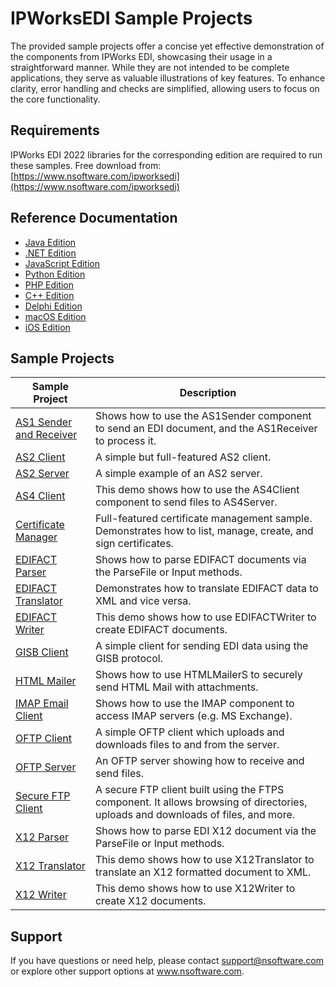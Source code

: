 # IPWorksEDI Sample Projects
The provided sample projects offer a concise yet effective demonstration of the components from IPWorks EDI, showcasing their usage in a straightforward manner. While they are not intended to be complete applications, they serve as valuable illustrations of key features. To enhance clarity, error handling and checks are simplified, allowing users to focus on the core functionality.

## Requirements
IPWorks EDI 2022 libraries for the corresponding edition are required to run these samples.  Free download from: [https://www.nsoftware.com/ipworksedi](https://www.nsoftware.com/ipworksedi)

## Reference Documentation
* [Java Edition](https://cdn.nsoftware.com/help/BEH/java/)
* [.NET Edition](https://cdn.nsoftware.com/help/BEH/cs/)
* [JavaScript Edition](https://cdn.nsoftware.com/help/BEH/js/)
* [Python Edition](https://cdn.nsoftware.com/help/BEH/py/)
* [PHP Edition](https://cdn.nsoftware.com/help/BEH/php/)
* [C++ Edition](https://cdn.nsoftware.com/help/BEH/cpp/)
* [Delphi Edition](https://cdn.nsoftware.com/help/BEH/dlp/)
* [macOS Edition](https://cdn.nsoftware.com/help/BEH/mac/)
* [iOS Edition](https://cdn.nsoftware.com/help/BEH/mac/)

## Sample Projects
| Sample Project | Description |
| --- | --- |
| [AS1 Sender and Receiver](./IPWorks%20EDI%20Samples/AS1%20Sender%20and%20Receiver) | Shows how to use the AS1Sender component to send an EDI document, and the AS1Receiver to process it. |
| [AS2 Client](./IPWorks%20EDI%20Samples/AS2%20Client) | A simple but full-featured AS2 client. |
| [AS2 Server](./IPWorks%20EDI%20Samples/AS2%20Server) | A simple example of an AS2 server. |
| [AS4 Client](./IPWorks%20EDI%20Samples/AS4%20Client) | This demo shows how to use the AS4Client component to send files to AS4Server. |
| [Certificate Manager](./IPWorks%20EDI%20Samples/Certificate%20Manager) | Full-featured certificate management sample.  Demonstrates how to list, manage, create, and sign certificates. |
| [EDIFACT Parser](./IPWorks%20EDI%20Samples/EDIFACT%20Parser) | Shows how to parse EDIFACT documents via the ParseFile or Input methods. |
| [EDIFACT Translator](./IPWorks%20EDI%20Samples/EDIFACT%20Translator) | Demonstrates how to translate EDIFACT data to XML and vice versa. |
| [EDIFACT Writer](./IPWorks%20EDI%20Samples/EDIFACT%20Writer) | This demo shows how to use EDIFACTWriter to create EDIFACT documents. |
| [GISB Client](./IPWorks%20EDI%20Samples/GISB%20Client) | A simple client for sending EDI data using the GISB protocol. |
| [HTML Mailer](./IPWorks%20EDI%20Samples/HTML%20Mailer) | Shows how to use HTMLMailerS to securely send HTML Mail with attachments. |
| [IMAP Email Client](./IPWorks%20EDI%20Samples/IMAP%20Email%20Client) | Shows how to use the IMAP component to access IMAP servers (e.g. MS Exchange). |
| [OFTP Client](./IPWorks%20EDI%20Samples/OFTP%20Client) | A simple OFTP client which uploads and downloads files to and from the server. |
| [OFTP Server](./IPWorks%20EDI%20Samples/OFTP%20Server) | An OFTP server showing how to receive and send files. |
| [Secure FTP Client](./IPWorks%20EDI%20Samples/Secure%20FTP%20Client) | A secure FTP client built using the FTPS component. It allows browsing of directories, uploads and downloads of files, and more. |
| [X12 Parser](./IPWorks%20EDI%20Samples/X12%20Parser) | Shows how to parse EDI X12 document via the ParseFile or Input methods. |
| [X12 Translator](./IPWorks%20EDI%20Samples/X12%20Translator) | This demo shows how to use X12Translator to translate an X12 formatted document to XML. |
| [X12 Writer](./IPWorks%20EDI%20Samples/X12%20Writer) | This demo shows how to use X12Writer to create X12 documents. |

## Support
If you have questions or need help, please contact support@nsoftware.com or explore other support options 
at www.nsoftware.com.
